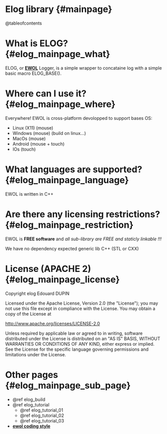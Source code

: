 Elog library                                {#mainpage}
============

@tableofcontents

What is ELOG?                              {#elog_mainpage_what}
=============

ELOG, or [**EWOL**](http://atria-soft.github.io/ewol) Logger, is a simple wrapper to concataine log with a simple basic macro ELOG_BASE().

Where can I use it?                              {#elog_mainpage_where}
===================

Everywhere! EWOL is cross-platform devolopped to support bases OS:
- Linux (X11) (mouse)
- Windows (mouse) (build on linux...)
- MacOs (mouse)
- Android (mouse + touch)
- IOs (touch)

What languages are supported?                              {#elog_mainpage_language}
=============================

EWOL is written in C++

Are there any licensing restrictions?                              {#elog_mainpage_restriction}
=====================================

EWOL is **FREE software** and _all sub-library are FREE and staticly linkable !!!_

We have no dependency expected generic lib C++ (STL or CXX)

License (APACHE 2)                              {#elog_mainpage_license}
==================

Copyright elog Edouard DUPIN

Licensed under the Apache License, Version 2.0 (the "License");
you may not use this file except in compliance with the License.
You may obtain a copy of the License at

<http://www.apache.org/licenses/LICENSE-2.0>

Unless required by applicable law or agreed to in writing, software
distributed under the License is distributed on an "AS IS" BASIS,
WITHOUT WARRANTIES OR CONDITIONS OF ANY KIND, either express or implied.
See the License for the specific language governing permissions and
limitations under the License.

Other pages                              {#elog_mainpage_sub_page}
===========

  - @ref elog_build
  - @ref elog_tutorial
    * @ref elog_tutorial_01
    * @ref elog_tutorial_02
    * @ref elog_tutorial_03
  - [**ewol coding style**](http://atria-soft.github.io/ewol/ewol_coding_style.html)

